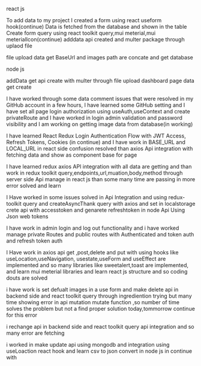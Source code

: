 react js

To add data to my project I created a form using react useform hook(continue)
Data is fetched from the database and shown in the table
Create form query using react toolkit query,mui meterial,mui meterialIcon(continue)
adddata api created and multer package through uplaod file

file upload data get BaseUrl and images path are concate and get database

node js

addData get api create with multer through file upload
dashboard page data get create

<!-- 4 Dec -->

I have worked through some data comment issues that were resolved in my GitHub account in a few hours,
I have learned some GitHub setting
and I have set all page login authorization using useAuth,useContext and create privateRoute and
I have worked in login admin validation and password visibility
and I am working on getting image data from database(in working)

<!-- 5 Dec -->

I have learned React Redux Login Authentication Flow with JWT Access,
Refresh Tokens, Cookies (in continue)
and I have work in BASE_URL and LOCAL_URL in react side confusion resolved
than axios Api integration with fetching data and show as component base for page

<!-- 6 Dec -->

I have learned redux axios API integration with all data are getting
and than work in redux toolkit query,endpoints,url,muation,body,method through server
side Api manage in react js than some many time are passing in more error solved and learn

<!-- 11 Dec -->

I Have worked in some issues solved in Api Integration and using redux-toolkit query and
createAsyncThank query with axios and set in localstorage crete api with accesstoken and
genarete refreshtoken in node Api Using Json web tokens

<!-- 12 Dec -->
I have work in admin login and log out functionality and i have worked manage 
private Routes and public routes with Authenticated and token auth
and refresh token auth 

<!-- 14 Dec -->
 I Have work in axios api get ,post,delete and put with using hooks like useLocation,useNavigation,
 usestate,useForm and useEffect are implemented and so many libraries like sweetalert,toast are 
 implemented, and learn mui meterial libraries and learn react js structure and so coding douts are solved

<!-- 18 Dec -->
i have work is set defualt images in a use form and make delete api  in backend side and react toolkit query 
through ingrediention trying but many time showing error in api mutation mutate function ,so number of time
solves the problem but not a find  proper solution today,tommorrow continue for this error

<!-- 20 Dec -->
i  rechange api in backend side and react toolkit query api integration  and so many error are fetching

<!-- 21 Dec -->
i worked in  make update api using mongodb and integration using useLoaction react hook and learn csv to json 
convert in node js in continue with